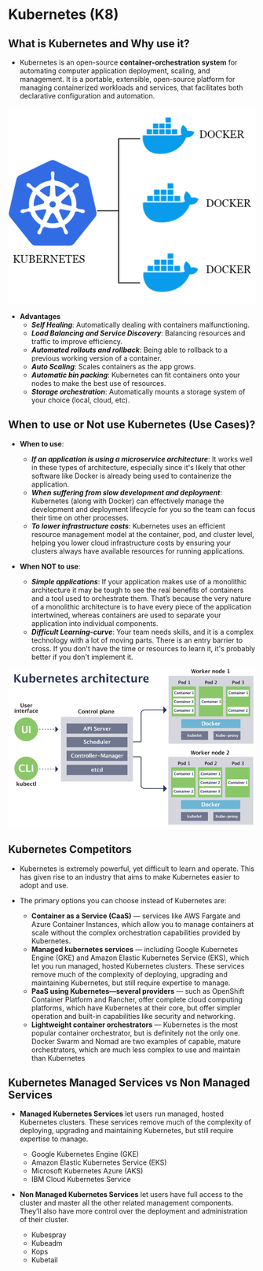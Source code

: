 # Kubernetes (K8)

## What is Kubernetes and Why use it?

- Kubernetes is an open-source **container-orchestration system** for automating computer application deployment, scaling, and management. It is a portable, extensible, open-source platform for managing containerized workloads and services, that facilitates both declarative configuration and automation.

<p align=center>
	<img src=imgs/docker_kubernetes.png>
</p>

- **Advantages**
	- ***Self Healing***: Automatically dealing with containers malfunctioning.
	- ***Load Balancing and Service Discovery***: Balancing resources and traffic to improve efficiency.
	- ***Automated rollouts and rollback***: Being able to rollback to a previous working version of a container.
	- ***Auto Scaling***: Scales containers as the app grows.
	- ***Automatic bin packing***: Kubernetes can fit containers onto your nodes to make the best use of resources.
	- ***Storage orchestration***: Automatically mounts a storage system of your choice (local, cloud, etc).

## When to use or Not use Kubernetes (Use Cases)?

- **When to use**:
	- ***If an application is using a microservice architecture***: It works well in these types of architecture, especially since it's likely that other software like Docker is already being used to containerize the application.
	- ***When suffering from slow development and deployment***: Kubernetes (along with Docker) can effectively manage the development and deployment lifecycle for you so the team can focus their time on other processes.
	- ***To lower infrastructure costs***: Kubernetes uses an efficient resource management model at the container, pod, and cluster level, helping you lower cloud infrastructure costs by ensuring your clusters always have available resources for running applications.

- **When NOT to use**:
	- ***Simple applications***: If your application makes use of a monolithic architecture it may be tough to see the real benefits of containers and a tool used to orchestrate them. That’s because the very nature of a monolithic architecture is to have every piece of the application intertwined, whereas containers are used to separate your application into individual components.
	- ***Difficult Learning-curve***: Your team needs skills, and it is a complex technology with a lot of moving parts. There is an entry barrier to cross. If you don't have the time or resources to learn it, it's probably better if you don't implement it.

<p align=center>
	<img src=imgs/kubernetes_arch.PNG>
</p>

## Kubernetes Competitors

- Kubernetes is extremely powerful, yet difficult to learn and operate. This has given rise to an industry that aims to make Kubernetes easier to adopt and use. 

- The primary options you can choose instead of Kubernetes are:

	- **Container as a Service (CaaS)** — services like AWS Fargate and Azure Container Instances, which allow you to manage containers at scale without the complex orchestration capabilities provided by Kubernetes.
	- **Managed kubernetes services** — including Google Kubernetes Engine (GKE) and Amazon Elastic Kubernetes Service (EKS), which let you run managed, hosted Kubernetes clusters. These services remove much of the complexity of deploying, upgrading and maintaining Kubernetes, but still require expertise to manage.
	- **PaaS using Kubernetes—several providers** — such as OpenShift Container Platform and Rancher, offer complete cloud computing platforms, which have Kubernetes at their core, but offer simpler operation and built-in capabilities like security and networking. 
	- **Lightweight container orchestrators** — Kubernetes is the most popular container orchestrator, but is definitely not the only one. Docker Swarm and Nomad are two examples of capable, mature orchestrators, which are much less complex to use and maintain than Kubernetes

## Kubernetes Managed Services vs Non Managed Services

- **Managed Kubernetes Services** let users run managed, hosted Kubernetes clusters. These services remove much of the complexity of deploying, upgrading and maintaining Kubernetes, but still require expertise to manage.

	- Google Kubernetes Engine (GKE)
	- Amazon Elastic Kubernetes Service (EKS)
	- Microsoft Kubernetes Azure (AKS)
	- IBM Cloud Kubernetes Service

- **Non Managed Kubernetes Services** let users have full access to the cluster and master all the other related management components. They’ll also have more control over the deployment and administration of their cluster.

	- Kubespray
	- Kubeadm
	- Kops
	- Kubetail